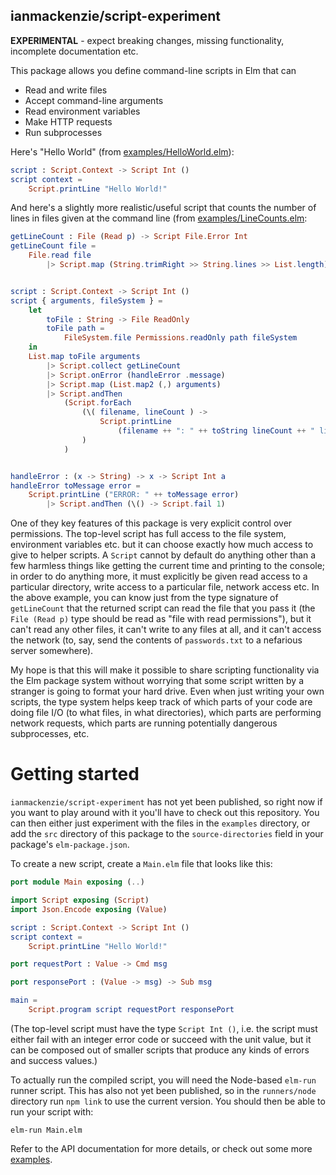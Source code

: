 ## ianmackenzie/script-experiment

**EXPERIMENTAL** - expect breaking changes, missing functionality, incomplete
documentation etc.

This package allows you define command-line scripts in Elm that can

  - Read and write files
  - Accept command-line arguments
  - Read environment variables
  - Make HTTP requests
  - Run subprocesses

Here's "Hello World" (from [examples/HelloWorld.elm](https://github.com/ianmackenzie/script-experiment/blob/master/examples/HelloWorld.elm)):

```elm
script : Script.Context -> Script Int ()
script context =
    Script.printLine "Hello World!"
```

And here's a slightly more realistic/useful script that counts the number of
lines in files given at the command line (from [examples/LineCounts.elm](https://github.com/ianmackenzie/script-experiment/blob/master/examples/LineCounts.elm):

```elm
getLineCount : File (Read p) -> Script File.Error Int
getLineCount file =
    File.read file
        |> Script.map (String.trimRight >> String.lines >> List.length)


script : Script.Context -> Script Int ()
script { arguments, fileSystem } =
    let
        toFile : String -> File ReadOnly
        toFile path =
            FileSystem.file Permissions.readOnly path fileSystem
    in
    List.map toFile arguments
        |> Script.collect getLineCount
        |> Script.onError (handleError .message)
        |> Script.map (List.map2 (,) arguments)
        |> Script.andThen
            (Script.forEach
                (\( filename, lineCount ) ->
                    Script.printLine
                        (filename ++ ": " ++ toString lineCount ++ " lines")
                )
            )


handleError : (x -> String) -> x -> Script Int a
handleError toMessage error =
    Script.printLine ("ERROR: " ++ toMessage error)
        |> Script.andThen (\() -> Script.fail 1)
```

One of they key features of this package is very explicit control over
permissions. The top-level script has full access to the file system,
environment variables etc. but it can choose exactly how much access to give to
helper scripts. A `Script` cannot by default do anything other than a few
harmless things like getting the current time and printing to the console; in
order to do anything more, it must explicitly be given read access to a
particular directory, write access to a particular file, network access etc. In
the above example, you can know just from the type signature of `getLineCount`
that the returned script can read the file that you pass it (the `File (Read p)`
type should be read as "file with read permissions"), but it can't read any
other files, it can't write to any files at all, and it can't access the network
(to, say, send the contents of `passwords.txt` to a nefarious server somewhere).

My hope is that this will make it possible to share scripting functionality via
the Elm package system without worrying that some script written by a stranger
is going to format your hard drive. Even when just writing your own scripts, the
type system helps keep track of which parts of your code are doing file I/O (to
what files, in what directories), which parts are performing network requests,
which parts are running potentially dangerous subprocesses, etc.

# Getting started

`ianmackenzie/script-experiment` has not yet been published, so right now if you
want to play around with it you'll have to check out this repository. You can
then either just experiment with the files in the `examples` directory, or add
the `src` directory of this package to the `source-directories` field in your
package's `elm-package.json`.

To create a new script, create a `Main.elm` file that looks like this:

```elm
port module Main exposing (..)

import Script exposing (Script)
import Json.Encode exposing (Value)

script : Script.Context -> Script Int ()
script context =
    Script.printLine "Hello World!"

port requestPort : Value -> Cmd msg

port responsePort : (Value -> msg) -> Sub msg

main =
    Script.program script requestPort responsePort
```

(The top-level script must have the type `Script Int ()`, i.e. the script must
either fail with an integer error code or succeed with the unit value, but it
can be composed out of smaller scripts that produce any kinds of errors and
success values.)

To actually run the compiled script, you will need the Node-based `elm-run`
runner script. This has also not yet been published, so in the `runners/node`
directory run `npm link` to use the current version. You should then be able to
run your script with:

```
elm-run Main.elm
```

Refer to the API documentation for more details, or check out some more
[examples](examples).
